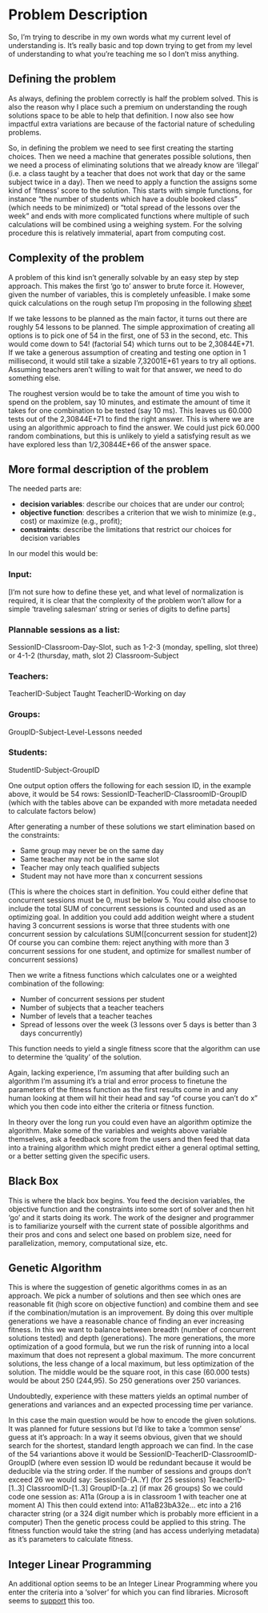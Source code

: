 # Problem Description

So, I’m trying to describe in my own words what my current level of understanding is. It’s really basic and top down trying to get from my level of understanding to what you’re teaching me so I don’t miss anything.


## Defining the problem
As always, defining the problem correctly is half the problem solved. This is also the reason why I place such a premium on understanding the rough solutions space to be able to help that definition. I now also see how impactful extra variations are because of the factorial nature of scheduling problems.

So, in defining the problem we need to see first creating the starting choices. Then we need a machine that generates possible solutions, then we need a process of eliminating solutions that we already know are ‘illegal’ (i.e. a class taught by a teacher that does not work that day or the same subject twice in a day). Then we need to apply a function the assigns some kind of ‘fitness’ score to the solution. This starts with simple functions, for instance “the number of students which have a double booked class” (which needs to be minimized) or “total spread of the lessons over the week” and ends with more complicated functions where multiple of such calculations will be combined using a weighing system. For the solving procedure this is relatively immaterial, apart from computing cost.

## Complexity of the problem
A problem of this kind isn’t generally solvable by an easy step by step approach. This makes the first ‘go to’ answer to brute force it. However, given the number of variables, this is completely unfeasible. I make some quick calculations on the rough setup I’m proposing in the following [sheet](https://docs.google.com/spreadsheets/d/1urO8Yk5bCbBzN71Gop6gK622ZhK_IUs10TW4nuuDNT8/edit?usp=sharing)

If we take lessons to be planned as the main factor, it turns out there are roughly 54 lessons to be planned. The simple approximation of creating all options is to pick one of 54 in the first, one of 53 in the second, etc. This would come down to 54! (factorial 54) which turns out to be 2,30844E+71. If we take a generous assumption of creating and testing one option in 1 millisecond, it would still take a sizable 7,32001E+61 years to try all options. Assuming teachers aren’t willing to wait for that answer, we need to do something else.

The roughest version would be to take the amount of time you wish to spend on the problem, say 10 minutes, and estimate the amount of time it takes for one combination to be tested (say 10 ms). This leaves us 60.000 tests out of the 2,30844E+71 to find the right answer.
This is where we are using an algorithmic approach to find the answer. We could just pick 60.000 random combinations, but this is unlikely to yield a satisfying result as we have explored less than 1/2,30844E+66 of the answer space.


## More formal description of the problem
The needed parts are:
* **decision variables**: describe our choices that are under our control;  
* **objective function**: describes a criterion that we wish to minimize (e.g., cost) or maximize (e.g., profit);  
* **constraints**: describe the limitations that restrict our choices for decision variables

In our model this would be:
### Input:
[I’m not sure how to define these yet, and what level of normalization is required, it is clear that the complexity of the problem won’t allow for a simple ‘traveling salesman’ string or series of digits to define parts]

### Plannable sessions as a list:
SessionID-Classroom-Day-Slot, such as 1-2-3 (monday, spelling, slot three) or 4-1-2 (thursday, math, slot 2)
Classroom-Subject

### Teachers:
TeacherID-Subject Taught
TeacherID-Working on day

### Groups:
GroupID-Subject-Level-Lessons needed

### Students:
StudentID-Subject-GroupID

One output option offers the following for each session ID, in the example above, it would be 54 rows:
SessionID-TeacherID-ClassroomID-GroupID
(which with the tables above can be expanded with more metadata needed to calculate factors below)

After generating a number of these solutions we start elimination based on the constraints:

* Same group may never be on the same day
* Same teacher may not be in the same slot
* Teacher may only teach qualified subjects
* Student may not have more than x concurrent sessions

(This is where the choices start in definition. You could either define that concurrent sessions must be 0, must be below 5. You could also choose to include the total SUM of concurrent sessions is counted and used as an optimizing goal. In addition you could add addition weight where a student having 3 concurrent sessions is worse that three students with one concurrent session by calculations SUM([concurrent session for student]2)
Of course you can combine them: reject anything with more than 3 concurrent sessions for one student, and optimize for smallest number of concurrent sessions)

Then we write a fitness functions which calculates one or a weighted combination of the following:
* Number of concurrent sessions per student
* Number of subjects that a teacher teachers
* Number of levels that a teacher teaches
* Spread of lessons over the week (3 lessons over 5 days is better than 3 days concurrently)

This function needs to yield a single fitness score that the algorithm can use to determine the ‘quality’ of the solution.

Again, lacking experience, I’m assuming that after building such an algorithm I’m assuming it’s a trial and error process to finetune the parameters of the fitness function as the first results come in and any human looking at them will hit their head and say “of course you can’t do x” which you then code into either the criteria or fitness function.

In theory over the long run you could even have an algorithm optimize the algorithm. Make some of the variables and weights above variable themselves, ask a feedback score from the users and then feed that data into a training algorithm which might predict either a general optimal setting, or a better setting given the specific users.

## Black Box 
This is where the black box begins. You feed the decision variables, the objective function and the constraints into some sort of solver and then hit ‘go’ and it starts doing its work. The work of the designer and programmer is to familiarize yourself with the current state of possible algorithms and their pros and cons and select one based on problem size, need for parallelization, memory, computational size, etc.

## Genetic Algorithm
This is where the suggestion of genetic algorithms comes in as an approach. We pick a number of solutions and then see which ones are reasonable fit (high score on objective function) and combine them and see if the combination/mutation is an improvement. By doing this over multiple generations we have a reasonable chance of finding an ever increasing fitness. In this we want to balance between breadth (number of concurrent solutions tested) and depth (generations). The more generations, the more optimization of a good formula, but we run the risk of running into a local maximum that does not represent a global maximum. The more concurrent solutions, the less change of a local maximum, but less optimization of the solution. The middle would be the square root, in this case (60.000 tests) would be about 250 (244,95). So 250 generations over 250 variances.


Undoubtedly, experience with these matters yields an optimal number of generations and variances and an expected processing time per variance.

In this case the main question would be how to encode the given solutions. It was planned for future sessions but I’d like to take a ‘common sense’ guess at it’s approach: In a way it seems obvious, given that we should search for the shortest, standard length approach we can find. In the case of the 54 variantions above it would be
SessionID-TeacherID-ClassroomID-GroupID
(where even session ID would be redundant because it would be deducible via the string order. If the number of sessions and groups don’t exceed 26 we would say:
SessionID-[A..Y] (for 25 sessions)
TeacherID-[1..3]
ClassroomID-[1..3]
GroupID-[a..z] (if max 26 groups)
So we could code one session as:
A11a (Group a is in classroom 1 with teacher one at moment A)
This then could extend into:
A11aB23bA32e... etc into a 216 character string (or a 324 digit number which is probably more efficient in a computer)
Then the genetic process could be applied to this string. The fitness function would take the string (and has access underlying metadata) as it’s parameters to calculate fitness.

## Integer Linear Programming

An additional option seems to be an Integer Linear Programming where you enter the criteria into a ‘solver’ for which you can find libraries. Microsoft seems to [support](https://msdn.microsoft.com/en-us/library/ff524508(v=vs.93).aspx) this too.



